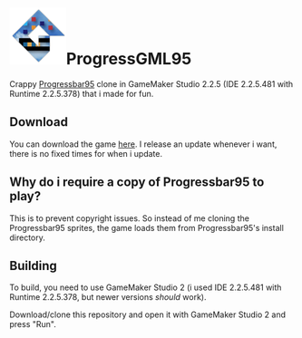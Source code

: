 # <img src="gameico.png" width="100" height="100">ProgressGML95

Crappy [Progressbar95](https://progressbar95.fandom.com/wiki/Progressbar_95) clone in GameMaker Studio 2.2.5 (IDE 2.2.5.481 with Runtime 2.2.5.378) that i made for fun.

## Download

You can download the game [here](https://github.com/RealMCoded/ProgressGML95/releases). I release an update whenever i want, there is no fixed times for when i update.

## Why do i require a copy of Progressbar95 to play?

This is to prevent copyright issues. So instead of me cloning the Progressbar95 sprites, the game loads them from Progressbar95's install directory.

## Building

To build, you need to use GameMaker Studio 2 (i used IDE 2.2.5.481 with Runtime 2.2.5.378, but newer versions *should* work).

Download/clone this repository and open it with GameMaker Studio 2 and press "Run".
